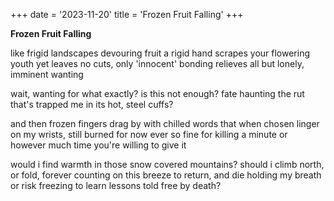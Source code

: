 +++
date = '2023-11-20'
title = 'Frozen Fruit Falling'
+++

**Frozen Fruit Falling**

like frigid landscapes devouring fruit
a rigid hand scrapes your flowering youth
yet leaves no cuts, only 'innocent' bonding
relieves all but lonely, imminent wanting

wait, wanting for what exactly?
is this not enough?
fate haunting the rut that's trapped me 
in its hot, steel cuffs?

and then frozen fingers drag by with chilled words
that when chosen linger on my wrists, still burned
for now ever so fine for killing a minute
or however much time you're willing to give it

would i find warmth in those snow covered mountains?
should i climb north, or fold, forever counting
on this breeze to return, and die holding my breath
or risk freezing to learn lessons told free by death?